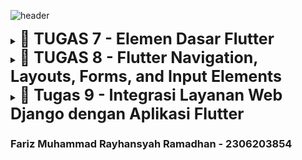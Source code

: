 ![header](https://drive.google.com/uc?export=view&id=1hF-WTVj7ckmoIEr7YM-ATnasUb2OdN3t) 

<details tugas7>
  <summary><b style="font-size:25px;">📕 TUGAS 7 - Elemen Dasar Flutter</b></summary>

### Jelaskan apa yang dimaksud dengan stateless widget dan stateful widget, dan jelaskan perbedaan dari keduanya.

#### Stateless Widget:<br>
Ini adalah widget yang tidak memiliki status internal yang dapat berubah. Stateless widget hanya dapat menerima input melalui konstruktor, dan tampilannya tidak akan berubah berdasarkan interaksi pengguna atau variabel internal. Contoh dari stateless widget adalah widget Text dan Icon. Karena tidak memiliki state, tampilannya hanya diperbarui ketika ada perubahan dari widget induk atau struktur aplikasi yang memanggilnya​

#### Stateful Widget:<br>
Berbeda dengan stateless, stateful widget memiliki status internal yang bisa berubah selama masa hidup widget tersebut. Widget ini terdiri dari dua bagian utama:<br>
<b>StatefulWidget,</b> yang menentukan bentuk dasar widget.<br>
<b>State,</b> yang mengelola data dinamis dan bertanggung jawab atas perubahan tampilan sesuai perubahan data atau interaksi pengguna.Misalnya, widget <code>Checkbox</code> atau <code>TextField</code> menggunakan stateful widget untuk menyimpan nilai yang dapat diperbarui saat pengguna berinteraksi dengan widget tersebut​

#### Perbedaan Utama:

- <b>Stateless</b> tidak menyimpan informasi tentang status internal dan tidak berubah kecuali struktur aplikasinya diperbarui.<br>
- <b>Stateful</b> memungkinkan pembaruan tampilan sesuai dengan perubahan status atau data internal, yang dikelola melalui metode seperti setState()

### Sebutkan widget apa saja yang kamu gunakan pada proyek ini dan jelaskan fungsinya.
#### Scaffold:<br>
Scaffold adalah widget dasar yang menyediakan struktur halaman, seperti AppBar dan body. Di sini, Scaffold digunakan untuk menyediakan struktur halaman dengan AppBar di bagian atas dan konten utama di body.

#### AppBar:<br> 
AppBar adalah bagian dari Scaffold yang ditempatkan di bagian atas halaman dan berfungsi sebagai tempat menampilkan judul aplikasi. Pada proyek ini, AppBar menampilkan judul "Karesu" dengan warna latar belakang oranye.

#### SingleChildScrollView:<br>
Widget ini memungkinkan konten di dalamnya untuk di-scroll jika melebihi batas layar. Pada proyek ini, digunakan untuk memungkinkan pengguna menggulir konten jika tinggi layar tidak cukup untuk menampilkan seluruh tampilan.

#### Padding:<br>
Padding digunakan untuk memberikan ruang di sekitar widget lain. Di sini, Padding memberikan jarak pada konten dalam body Scaffold, serta di beberapa bagian lain untuk menambahkan ruang di sekitar teks atau elemen lainnya.

#### Column: <br>
Column adalah widget layout yang menyusun anak-anaknya secara vertikal. Pada proyek ini, Column digunakan untuk menempatkan elemen-elemen UI (seperti InfoCard dan ItemCard) dalam urutan vertikal.

#### Row: <br>
Row adalah widget layout yang menyusun anak-anaknya secara horizontal. Pada proyek ini, Row digunakan untuk menampilkan tiga InfoCard secara bersebelahan di bagian atas body.

#### InfoCard: <br>
InfoCard adalah custom widget yang dibuat khusus untuk menampilkan informasi seperti NPM, nama, dan kelas dalam bentuk kartu. Ini digunakan untuk menampilkan data pengguna dalam gaya yang terstruktur.

#### GridView: <br>
GridView adalah widget layout yang menampilkan anak-anaknya dalam bentuk grid. Dalam proyek ini, GridView.count digunakan untuk menampilkan ItemCard dalam tata letak tiga kolom, sehingga terlihat rapi dan mudah diakses.

#### Card: <br>
Card adalah widget yang digunakan untuk menampilkan elemen dalam bentuk kotak dengan efek bayangan. Pada InfoCard, Card digunakan untuk memberi tampilan yang lebih menonjol pada informasi pengguna.

#### Text: <br>
Widget ini digunakan untuk menampilkan teks. Digunakan di beberapa tempat seperti untuk menampilkan judul, nama pengguna, NPM, dan nama item di ItemCard.

#### Icon: <br>
Widget Icon digunakan untuk menampilkan ikon. Pada ItemCard, digunakan untuk menampilkan ikon yang terkait dengan setiap item (misalnya, ikon mobil untuk "Lihat Daftar Produk").

#### Material: <br>
Material adalah widget dasar yang memungkinkan pengaturan tema seperti warna dan bentuk sudut. Di ItemCard, Material digunakan untuk memberikan warna latar belakang yang sesuai untuk setiap item, serta memberikan sudut melengkung pada kartu.

#### InkWell: <br>
InkWell adalah widget yang memungkinkan deteksi interaksi tap pada suatu elemen. Di proyek ini, digunakan untuk memberikan efek ketika ItemCard ditekan, serta menampilkan SnackBar dengan pesan yang sesuai.

#### SnackBar: <br>
SnackBar adalah widget untuk menampilkan pesan notifikasi sementara di bagian bawah layar. Dalam proyek ini, digunakan untuk memberikan umpan balik kepada pengguna saat mereka menekan salah satu ItemCard.

### Apa fungsi dari setState()? Jelaskan variabel apa saja yang dapat terdampak dengan fungsi tersebut.
<code>setState()</code> adalah metode pada stateful widget yang digunakan untuk memberitahu Flutter bahwa terdapat perubahan pada variabel atau data di dalam kelas State. Saat <code>setState()</code> dipanggil, Flutter akan merender ulang tampilan untuk mencerminkan perubahan terbaru. Variabel yang terpengaruh biasanya adalah properti yang dikelola oleh kelas State pada stateful widget tersebut.

### Jelaskan perbedaan antara const dengan final.
Dalam dart

<b>const:</b> Digunakan untuk mendeklarasikan nilai konstan pada waktu kompilasi. Artinya, nilai dari variabel ini harus ditetapkan secara langsung dan tidak dapat diubah, serta nilai tersebut ditentukan pada saat kompilasi.<br>

<b>final:</b> Juga digunakan untuk variabel yang tidak dapat diubah setelah diinisialisasi, namun nilai final ditentukan saat runtime, bukan saat kompilasi.

### cara implementasi checklist
- Membuat sebuah program Flutter baru dengan tema E-Commerce yang sesuai dengan tugas-tugas sebelumnya.<br><br>
![fluttercreate](https://drive.google.com/uc?export=view&id=13sLYTkRhbp5JkbXkT2WOLAUFkB99zfp5)<br>
<b>Penjelasan Gambar:</b><br>
untuk membuat program flutter baru dengan tema E-Commerce yang sebelumnya yaitu karesu maka kita dapat menjalankan perintah <code>flutter create karesu_mobile</code> di terminal<br><br>
- Membuat tiga tombol sederhana dengan ikon dan teks untuk: Melihat daftar produk (Lihat Daftar Produk), Menambah produk (Tambah Produk), dan Logout (Logout)<br><br>
![flutterbutton](https://drive.google.com/uc?export=view&id=1g3eTtqI8mtV8FWHdtUqfIq4zOWebUmZd)<br>
<b>Penjelasan Gambar:</b><br>
kita membuat tiga tombol di dalam file menu.dart dengan menambah kode di atas di dalam 
```python
    ...

    class MyHomePage extends StatelessWidget {
    ...

    final List<ItemHomepage> items = [
         ItemHomepage("Lihat Daftar Produk", Icons.directions_car),
         ItemHomepage("Tambah Produk", Icons.add),
         ItemHomepage("Logout", Icons.logout),
     ];
    
    ...
    
    }
```

-  Mengimplementasikan warna-warna yang berbeda untuk setiap tombol (Lihat Daftar Produk, Tambah Produk, dan Logout).<br><br>
![buttoncolor](https://drive.google.com/uc?export=view&id=124wnZ-zrJ_MAjPCaJHOzzKOCX_gtNUSI)<br>
<b>Penjelasan Gambar:</b><br>
kita memberikan warna berbeda pada tiap button. kode di atas ditambahkan di dalam
``` python
...

class ItemCard extends StatelessWidget {
    ...

    Color _getButtonColor(String name) {
    switch (name) {
      case "Lihat Daftar Produk":
        return const Color(0xFFf05225);  // Orange
      case "Tambah Produk":
        return const Color(0xFFff8d21);  // Light Orange
      case "Logout":
        return const Color(0xFFffa652);  // Orange
      default:
        return Colors.blue;  // Default color
      }
    }
    ...

     @override
  Widget build(BuildContext context) {
    return Material(
      // Menentukan warna latar belakang dari tema aplikasi.
      color: _getButtonColor(item.name), // tambahkan ini juga
    ...
```

-  Memunculkan Snackbar dengan tulisan:
 "Kamu telah menekan tombol Lihat Daftar Produk" ketika tombol Lihat Daftar Produk ditekan.
 "Kamu telah menekan tombol Tambah Produk" ketika tombol Tambah Produk ditekan.
 "Kamu telah menekan tombol Logout" ketika tombol Logout ditekan.<br><br>
![flutterbutton](https://drive.google.com/uc?export=view&id=1zeOXfdEqC-hZz4bnRGhhLxZnCbVLTB9_)<br>
<b>Penjelasan Gambar:</b><br>
kita memberikan aksi ketika di tap tombol akan mengeluarkan sebuah "snackbar" yang berbentuk pop up message bertuliskan pesan yang sesuai. kode di atas di tambahkan di dalam
```python
...
class ItemCard extends StatelessWidget {
    ...

    @override
  Widget build(BuildContext context) {
    return Material(
    
     onTap: () {
          // Menampilkan pesan SnackBar saat kartu ditekan.
          ScaffoldMessenger.of(context)
            ..hideCurrentSnackBar()
            ..showSnackBar(
              SnackBar(content: Text("Kamu telah menekan tombol ${item.name}!"))
            );
        },
    ...

    )
  }
    ...
}
```
</details>

<details tugas8>
  <summary><b style="font-size:25px;">📕 TUGAS 8 - Flutter Navigation, Layouts, Forms, and Input Elements</b></summary>

### Apa kegunaan const di Flutter? Jelaskan apa keuntungan ketika menggunakan const pada kode Flutter. Kapan sebaiknya kita menggunakan const, dan kapan sebaiknya tidak digunakan?

Penggunaan <code>const</code> pada kode Flutter bertujuan untuk meningkatkan efisiensi performa aplikasi. <code>const</code> digunakan untuk mendeklarasikan objek yang tidak berubah sepanjang waktu, sehingga hanya perlu dibuat sekali. Dengan <code>const</code>, Flutter dapat mengoptimalkan widget dan tidak perlu membangun ulang elemen UI setiap kali layar berubah, sehingga menghemat memori dan meningkatkan efisiensi waktu render. Penggunaan <code>const</code> ideal pada widget yang statis, seperti teks atau ikon yang tidak berubah. Sebaiknya tidak digunakan pada widget yang dinamis atau berisi data yang akan diubah secara berkala.

### Jelaskan dan bandingkan penggunaan Column dan Row pada Flutter. Berikan contoh implementasi dari masing-masing layout widget ini!

- **Column:** Layout widget yang menyusun anak-anaknya secara vertikal. Cocok digunakan saat menumpuk elemen UI dalam satu kolom, misalnya pada formulir pendaftaran.

- **Row:** Menyusun anak-anaknya secara horizontal. Biasanya digunakan untuk elemen-elemen yang berbaris, seperti tombol navigasi di bagian atas atau bawah halaman.

Contoh Implementasi:
``` Python
Column(
  children: [
    Text('Header'),
    Text('Subheader'),
    ElevatedButton(onPressed: () {}, child: Text('Click Me')),
  ],
);

Row(
  mainAxisAlignment: MainAxisAlignment.spaceAround,
  children: [
    Icon(Icons.home),
    Icon(Icons.settings),
    Icon(Icons.account_circle),
  ],
);

```
### Sebutkan apa saja elemen input yang kamu gunakan pada halaman form yang kamu buat pada tugas kali ini. Apakah terdapat elemen input Flutter lain yang tidak kamu gunakan pada tugas ini? Jelaskan!

Elemen input yang digunakan dalam form:

1. **TextFormField**
   - Digunakan untuk input nama produk
   - Digunakan untuk input harga produk
   - Digunakan untuk input deskripsi produk
   - Memiliki validasi untuk memastikan field tidak kosong
   - Menggunakan controller untuk mengelola input

2. **ElevatedButton**
   - Tombol "Save" untuk menyimpan data form
   - Memicu validasi form dan proses penyimpanan data

Elemen input Flutter lain yang tidak digunakan:

1. **Checkbox** - Untuk input boolean/pilihan ya/tidak
2. **Radio** - Untuk memilih satu opsi dari beberapa pilihan
3. **Slider** - Untuk memilih nilai dalam rentang tertentu
4. **Switch** - Toggle on/off
5. **DropdownButton** - Untuk memilih dari daftar opsi yang tersedia
6. **DateTimePicker** - Untuk memilih tanggal dan waktu
7. **ImagePicker** - Untuk memilih gambar dari galeri/kamera
8. **ColorPicker** - Untuk memilih warna
9. **RangeSlider** - Untuk memilih rentang nilai
10. **TextField dengan InputDecoration.prefix/suffix** - TextField dengan ikon atau widget tambahan di awal/akhir

Elemen-elemen ini tidak digunakan karena form yang dibuat masih sederhana dan hanya membutuhkan input teks dasar. Namun, elemen-elemen tersebut dapat sangat berguna untuk form yang lebih kompleks dengan berbagai jenis input yang berbeda.

### Bagaimana cara kamu mengatur tema (theme) dalam aplikasi Flutter agar aplikasi yang dibuat konsisten? Apakah kamu mengimplementasikan tema pada aplikasi yang kamu buat?

Dalam Flutter, tema dapat diatur melalui ThemeData di MaterialApp untuk mencapai konsistensi desain di seluruh aplikasi. Berikut cara yang saya implementasikan untuk mengatur tema:

1. **Konfigurasi Tema Global**
```dart
MaterialApp(
  theme: ThemeData(
    colorScheme: ColorScheme.fromSeed(seedColor: const Color(0xFFf05225)),
    useMaterial3: true,
  ),
  // ... kode lainnya
)
```

2. **Implementasi Tema**
Saya mengimplementasikan tema dengan menggunakan warna branding Karesu (oranye) sebagai warna utama:
- Primary color: `Color(0xFFf05225)` (Oranye)
- Secondary colors: 
  - `Color(0xFFff8d21)` (Light Orange)
  - `Color(0xFFffa652)` (Orange)

3. **Penggunaan Tema**
Tema diterapkan secara konsisten pada:
- AppBar
- Tombol-tombol navigasi
- Card widgets
- Form elements

4. **Keuntungan Penggunaan Tema**
- Konsistensi visual di seluruh aplikasi
- Kemudahan dalam maintenance
- Mendukung dark/light mode (jika diimplementasikan)
- Perubahan tema dapat dilakukan secara terpusat

Dengan menggunakan sistem tema, perubahan desain dapat dilakukan secara efisien dan konsisten di seluruh aplikasi tanpa perlu mengubah setiap widget secara individual.

### Bagaimana cara kamu menangani navigasi dalam aplikasi dengan banyak halaman pada Flutter?

Dalam aplikasi ini, saya menerapkan beberapa teknik navigasi Flutter untuk mengelola perpindahan antar halaman:


**Navigator Push/Pop**
- Untuk navigasi ke halaman baru:
```dart
// Navigasi ke halaman form
Navigator.pushReplacement(
    context,
    MaterialPageRoute(
        builder: (context) => const ShopFormPage(),
    ),
);
```
- Untuk kembali ke halaman sebelumnya:
```dart
// Kembali ke halaman utama
Navigator.pop(context);
```

**Drawer Navigation**
Menggunakan widget Drawer untuk navigasi menu samping:
```dart
Drawer(
  child: ListView(
    children: [
      const DrawerHeader(...),
      ListTile(
        leading: const Icon(...),
        title: const Text('Halaman Utama'),
        onTap: () {
          Navigator.pushReplacement(...);
        },
      ),
      // Item drawer lainnya
    ],
  ),
);
```

</details>

<details tugas8>
  <summary><b style="font-size:25px;">📕 Tugas 9 - Integrasi Layanan Web Django dengan Aplikasi Flutter</b></summary>

 ### Jelaskan mengapa kita perlu membuat model untuk melakukan pengambilan ataupun pengiriman data JSON? Apakah akan terjadi error jika kita tidak membuat model terlebih dahulu?

 Model diperlukan dalam pengambilan dan pengiriman data JSON karena:

 1. **Struktur Data yang Terorganisir**
   - Model memberikan struktur yang jelas untuk data
   - Memudahkan validasi data
   - Memastikan konsistensi tipe data

 2. **Type Safety**
   - Dart adalah bahasa yang type-safe
   - Model membantu mendeteksi kesalahan pada compile time
   - Mengurangi runtime errors

 3. **Kemudahan Penggunaan**
   - Konversi otomatis antara JSON dan objek Dart
   - Akses properti yang lebih mudah dan aman
   - Auto-completion dalam IDE

 Jika tidak menggunakan model:
 - Tidak akan selalu error, tapi berisiko tinggi
 - Data harus diakses sebagai Map<String, dynamic>
 - Tidak ada validasi tipe data
 - Lebih sulit untuk maintain code
 - Rentan terhadap runtime errors

 ### Jelaskan fungsi dari CookieRequest dan jelaskan mengapa instance CookieRequest perlu untuk dibagikan ke semua komponen di aplikasi Flutter.

 **Fungsi CookieRequest:**
 1. **Manajemen Session**
   - Menyimpan dan mengelola cookie session
   - Mempertahankan status login pengguna
   - Mengatur autentikasi antar request

 2. **HTTP Requests**
   - Menangani komunikasi dengan backend Django
   - Menyertakan cookie dalam setiap request
   - Memproses response dari server

 **Mengapa Perlu Dibagikan:**
 1. **Konsistensi State**
   - Memastikan status login konsisten di seluruh aplikasi
   - Menghindari multiple login sessions

 2. **Efisiensi**
   - Menghindari pembuatan instance berulang
   - Menghemat memori
   - Single source of truth untuk state autentikasi

 3. **Kemudahan Maintenance**
   - Perubahan pada login state tercermin di semua komponen
   - Memudahkan debugging
   - Kode lebih terorganisir

 ### Jelaskan mekanisme pengiriman data mulai dari input hingga dapat ditampilkan pada Flutter.

 1. **Input Data**
   - User mengisi form di Flutter
   - Data divalidasi menggunakan form validation
   - Data disimpan dalam variabel state

 2. **Pengiriman ke Server**
   ```dart
   final response = await request.postJson(
     "http://127.0.0.1:8000/create-flutter/",
     jsonEncode(<String, String>{
       'name': _productName,
       'description': _description,
       'price': _price.toString(),
     }),
   );
   ```

 3. **Pemrosesan di Server Django**
   - Data diterima oleh view Django
   - Validasi server-side
   - Data disimpan ke database

 4. **Response ke Flutter**
   - Server mengirim response JSON
   - Flutter memproses response
   - Menampilkan feedback ke user (SnackBar)

 5. **Menampilkan Data**
   - Data diambil menggunakan GET request
   - Dikonversi ke model ProductEntry
   - Ditampilkan menggunakan ListView.builder

 ### Jelaskan mekanisme autentikasi dari login, register, hingga logout.

 1. **Register**
   - User mengisi form register
   - Data dikirim ke Django endpoint `/auth/register/`
   - Django memvalidasi dan membuat user baru
   - Response success/failure dikirim ke Flutter
   - User diarahkan ke login page

 2. **Login**
   - User mengisi username dan password
   - Data dikirim ke `/auth/login/`
   - Django memvalidasi credentials
   - Jika valid:
     - Session cookie dibuat
     - User diarahkan ke homepage
   - Jika invalid:
     - Error message ditampilkan

 3. **Logout**
   - User menekan tombol logout
   - Request ke `/auth/logout/`
   - Django menghapus session
   - User diarahkan ke login page

 ### Jelaskan bagaimana cara kamu mengimplementasikan checklist di atas secara step-by-step!

 1. **Implementasi Fitur Registrasi**
   - Membuat file `register.dart` dalam folder `screens`
   - Membuat form registrasi dengan fields:
     - Username
     - Password
     - Konfirmasi Password
   - Menambahkan validasi input
   - Mengintegrasikan dengan endpoint Django `/auth/register/`

 2. **Implementasi Login Page**
   - Membuat file `login.dart` dalam folder `screens`
   - Membuat form login dengan fields:
     - Username
     - Password
   - Menambahkan error handling untuk kredensial invalid
   - Menyimpan session menggunakan CookieRequest
   - Mengarahkan ke homepage setelah login sukses

 3. **Integrasi Autentikasi Django-Flutter**
   - Menambahkan package `provider` dan `pbp_django_auth`
   - Membuat instance CookieRequest di `main.dart`:
   ```dart
   Provider(
     create: (_) {
       CookieRequest request = CookieRequest();
       return request;
     },
     child: MaterialApp(...)
   )
   ```
   - Mengimplementasikan logout handler

 4. **Pembuatan Model Kustom**
   - Membuat model `ProductEntry` sesuai dengan model Django
   - Menambahkan fields:
     - name
     - price
     - description
     - user
   - Implementasi metode fromJson dan toJson

 5. **Implementasi Halaman Daftar Item**
   - Membuat `list_productentry.dart`
   - Menggunakan FutureBuilder untuk fetch data
   - Menampilkan item dalam format card dengan:
     - Nama produk
     - Harga
     - Deskripsi
   - Menambahkan loading indicator

 6. **Implementasi Halaman Detail Item**
   - Membuat halaman detail produk
   - Menampilkan informasi lengkap produk
   - Menambahkan tombol kembali ke daftar
   - Styling menggunakan tema aplikasi

 7. **Implementasi Filter User**
   - Memodifikasi endpoint Django untuk filter by user
   - Menyesuaikan fetch data di Flutter
   - Menampilkan hanya item milik user yang login
   - Menambahkan handling untuk data kosong

 8. **Penyempurnaan UI/UX**
   - Menerapkan tema konsisten (warna oranye)
   - Menambahkan loading states
   - Implementasi error handling
   - Menambahkan feedback visual (SnackBar)

 9. **Testing dan Debugging**
   - Memastikan alur autentikasi berfungsi
   - Mengecek filter data berjalan dengan benar
   - Memverifikasi navigasi antar halaman
   - Memperbaiki bug yang ditemukan

</details>

### Fariz Muhammad Rayhansyah Ramadhan - 2306203854